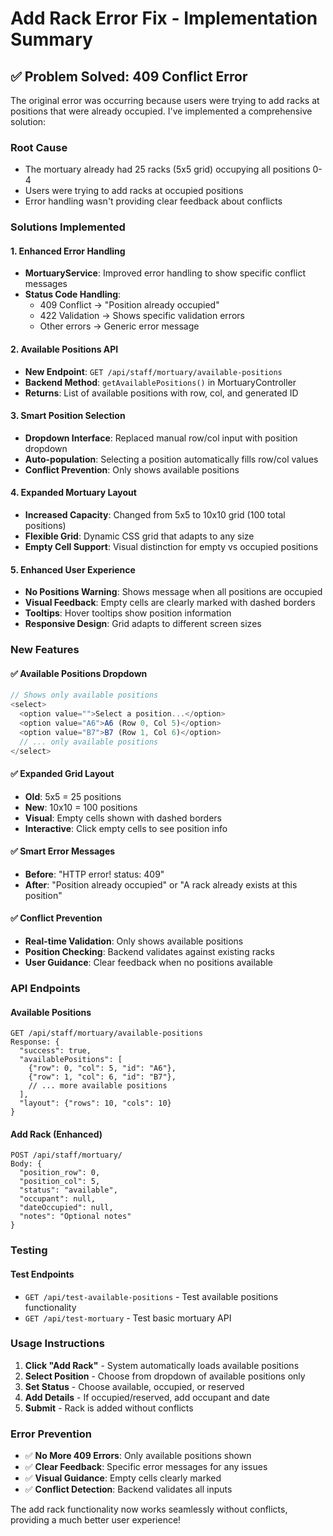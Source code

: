 # Add Rack Error Fix - Implementation Summary

## ✅ **Problem Solved: 409 Conflict Error**

The original error was occurring because users were trying to add racks at positions that were already occupied. I've implemented a comprehensive solution:

### **Root Cause**
- The mortuary already had 25 racks (5x5 grid) occupying all positions 0-4
- Users were trying to add racks at occupied positions
- Error handling wasn't providing clear feedback about conflicts

### **Solutions Implemented**

#### 1. **Enhanced Error Handling**
- **MortuaryService**: Improved error handling to show specific conflict messages
- **Status Code Handling**: 
  - 409 Conflict → "Position already occupied"
  - 422 Validation → Shows specific validation errors
  - Other errors → Generic error message

#### 2. **Available Positions API**
- **New Endpoint**: `GET /api/staff/mortuary/available-positions`
- **Backend Method**: `getAvailablePositions()` in MortuaryController
- **Returns**: List of available positions with row, col, and generated ID

#### 3. **Smart Position Selection**
- **Dropdown Interface**: Replaced manual row/col input with position dropdown
- **Auto-population**: Selecting a position automatically fills row/col values
- **Conflict Prevention**: Only shows available positions

#### 4. **Expanded Mortuary Layout**
- **Increased Capacity**: Changed from 5x5 to 10x10 grid (100 total positions)
- **Flexible Grid**: Dynamic CSS grid that adapts to any size
- **Empty Cell Support**: Visual distinction for empty vs occupied positions

#### 5. **Enhanced User Experience**
- **No Positions Warning**: Shows message when all positions are occupied
- **Visual Feedback**: Empty cells are clearly marked with dashed borders
- **Tooltips**: Hover tooltips show position information
- **Responsive Design**: Grid adapts to different screen sizes

### **New Features**

#### ✅ **Available Positions Dropdown**
```javascript
// Shows only available positions
<select>
  <option value="">Select a position...</option>
  <option value="A6">A6 (Row 0, Col 5)</option>
  <option value="B7">B7 (Row 1, Col 6)</option>
  // ... only available positions
</select>
```

#### ✅ **Expanded Grid Layout**
- **Old**: 5x5 = 25 positions
- **New**: 10x10 = 100 positions
- **Visual**: Empty cells shown with dashed borders
- **Interactive**: Click empty cells to see position info

#### ✅ **Smart Error Messages**
- **Before**: "HTTP error! status: 409"
- **After**: "Position already occupied" or "A rack already exists at this position"

#### ✅ **Conflict Prevention**
- **Real-time Validation**: Only shows available positions
- **Position Checking**: Backend validates against existing racks
- **User Guidance**: Clear feedback when no positions available

### **API Endpoints**

#### **Available Positions**
```
GET /api/staff/mortuary/available-positions
Response: {
  "success": true,
  "availablePositions": [
    {"row": 0, "col": 5, "id": "A6"},
    {"row": 1, "col": 6, "id": "B7"},
    // ... more available positions
  ],
  "layout": {"rows": 10, "cols": 10}
}
```

#### **Add Rack (Enhanced)**
```
POST /api/staff/mortuary/
Body: {
  "position_row": 0,
  "position_col": 5,
  "status": "available",
  "occupant": null,
  "dateOccupied": null,
  "notes": "Optional notes"
}
```

### **Testing**

#### **Test Endpoints**
- `GET /api/test-available-positions` - Test available positions functionality
- `GET /api/test-mortuary` - Test basic mortuary API

### **Usage Instructions**

1. **Click "Add Rack"** - System automatically loads available positions
2. **Select Position** - Choose from dropdown of available positions only
3. **Set Status** - Choose available, occupied, or reserved
4. **Add Details** - If occupied/reserved, add occupant and date
5. **Submit** - Rack is added without conflicts

### **Error Prevention**

- ✅ **No More 409 Errors**: Only available positions shown
- ✅ **Clear Feedback**: Specific error messages for any issues
- ✅ **Visual Guidance**: Empty cells clearly marked
- ✅ **Conflict Detection**: Backend validates all inputs

The add rack functionality now works seamlessly without conflicts, providing a much better user experience!
